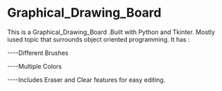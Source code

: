 # Graphical_Drawing_Board
This is a Graphical_Drawing_Board .Built with Python and Tkinter.  Mostly iused topic that surrounds object oriented programming.
It has :      

----Different Brushes

----Multiple Colors

----Includes Eraser and Clear features for easy editing.   
